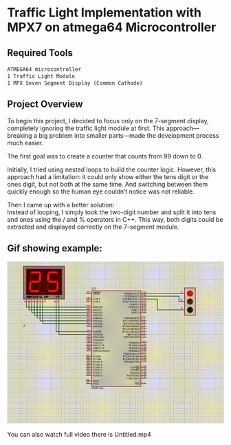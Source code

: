 # Traffic Light Implementation with MPX7 on atmega64 Microcontroller

## Required Tools
```
ATMEGA64 microcontroller
1 Traffic Light Module
1 MPX Seven Segment Display (Common Cathode)
```

## Project Overview

To begin this project, I decided to focus only on the 7-segment display, completely ignoring the traffic light module at first. This approach—breaking a big problem into smaller parts—made the development process much easier. </br>

The first goal was to create a counter that counts from 99 down to 0. </br>

Initially, I tried using nested loops to build the counter logic. However, this approach had a limitation: it could only show either the tens digit or the ones digit, but not both at the same time. And switching between them quickly enough so the human eye couldn’t notice was not reliable. </br>

Then I came up with a better solution:</br>
Instead of looping, I simply took the two-digit number and split it into tens and ones using the / and % operators in C++. This way, both digits could be extracted and displayed correctly on the 7-segment module.

## Gif showing example:
![gif](Untitled.gif)

You can also watch full video there is Untitled.mp4
